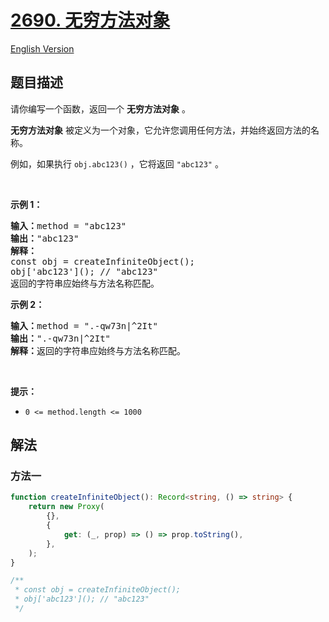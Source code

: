 # [2690. 无穷方法对象](https://leetcode.cn/problems/infinite-method-object)

[English Version](/solution/2600-2699/2690.Infinite%20Method%20Object/README_EN.md)

## 题目描述

<!-- 这里写题目描述 -->

<p>请你编写一个函数，返回一个 <strong>无穷方法对象</strong> 。</p>

<p><strong>无穷方法对象</strong> 被定义为一个对象，它允许您调用任何方法，并始终返回方法的名称。</p>

<p>例如，如果执行 <code>obj.abc123()</code> ，它将返回 <code>"abc123"</code> 。</p>

<p>&nbsp;</p>

<p><strong class="example">示例 1：</strong></p>

<pre>
<b>输入：</b>method = "abc123"
<b>输出：</b>"abc123"
<strong>解释：</strong>
const obj = createInfiniteObject();
obj['abc123'](); // "abc123"
返回的字符串应始终与方法名称匹配。</pre>

<p><strong class="example">示例 2：</strong></p>

<pre>
<b>输入：</b>method = ".-qw73n|^2It"
<strong>输出：</strong>".-qw73n|^2It"
<b>解释：</b>返回的字符串应始终与方法名称匹配。</pre>

<p>&nbsp;</p>

<p><strong>提示：</strong></p>

<ul>
	<li><code>0 &lt;= method.length &lt;= 1000</code></li>
</ul>

## 解法

### 方法一

<!-- tabs:start -->

```ts
function createInfiniteObject(): Record<string, () => string> {
    return new Proxy(
        {},
        {
            get: (_, prop) => () => prop.toString(),
        },
    );
}

/**
 * const obj = createInfiniteObject();
 * obj['abc123'](); // "abc123"
 */
```

<!-- tabs:end -->

<!-- end -->
